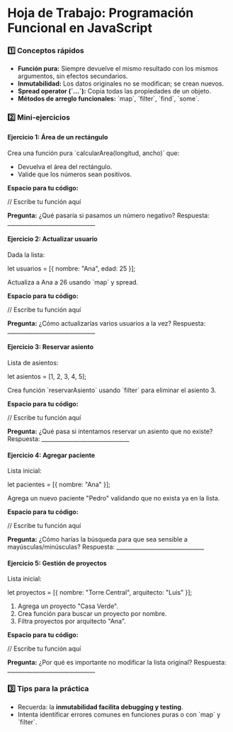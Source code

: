 
# Hoja de Trabajo: Programación Funcional en JavaScript

### 1️⃣ Conceptos rápidos
- **Función pura:** Siempre devuelve el mismo resultado con los mismos argumentos, sin efectos secundarios.
- **Inmutabilidad:** Los datos originales no se modifican; se crean nuevos.
- **Spread operator (\`...\`):** Copia todas las propiedades de un objeto.
- **Métodos de arreglo funcionales:** \`map\`, \`filter\`, \`find\`, \`some\`.

### 2️⃣ Mini-ejercicios

#### Ejercicio 1: Área de un rectángulo
Crea una función pura \`calcularArea(longitud, ancho)\` que:
- Devuelva el área del rectángulo.
- Valide que los números sean positivos.

**Espacio para tu código:**


// Escribe tu función aquí






**Pregunta:** ¿Qué pasaría si pasamos un número negativo?
Respuesta: _______________________________

#### Ejercicio 2: Actualizar usuario
Dada la lista:

let usuarios = [{ nombre: "Ana", edad: 25 }];

Actualiza a Ana a 26 usando \`map\` y spread.

**Espacio para tu código:**

// Escribe tu función aquí





**Pregunta:** ¿Cómo actualizarías varios usuarios a la vez?
Respuesta: _______________________________

#### Ejercicio 3: Reservar asiento
Lista de asientos:

let asientos = [1, 2, 3, 4, 5];

Crea función \`reservarAsiento\` usando \`filter\` para eliminar el asiento 3.

**Espacio para tu código:**

// Escribe tu función aquí


**Pregunta:** ¿Qué pasa si intentamos reservar un asiento que no existe?
Respuesta: _______________________________

#### Ejercicio 4: Agregar paciente
Lista inicial:

let pacientes = [{ nombre: "Ana" }];

Agrega un nuevo paciente "Pedro" validando que no exista ya en la lista.

**Espacio para tu código:**

// Escribe tu función aquí


**Pregunta:** ¿Cómo harías la búsqueda para que sea sensible a mayúsculas/minúsculas?
Respuesta: _______________________________

#### Ejercicio 5: Gestión de proyectos
Lista inicial:

let proyectos = [{ nombre: "Torre Central", arquitecto: "Luis" }];

1. Agrega un proyecto "Casa Verde".
2. Crea función para buscar un proyecto por nombre.
3. Filtra proyectos por arquitecto "Ana".

**Espacio para tu código:**

// Escribe tu función aquí


**Pregunta:** ¿Por qué es importante no modificar la lista original?
Respuesta: _______________________________

### 3️⃣ Tips para la práctica
- Recuerda: la **inmutabilidad facilita debugging y testing**.
- Intenta identificar errores comunes en funciones puras o con \`map\` y \`filter\`.


